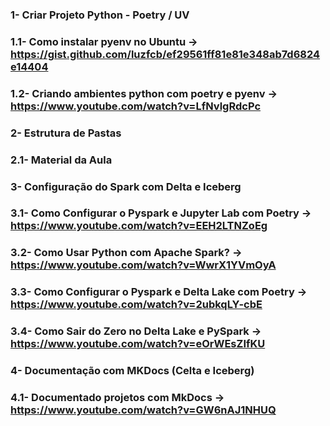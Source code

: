 ### 1- Criar Projeto Python - Poetry / UV
### 1.1- Como instalar pyenv no Ubuntu -> https://gist.github.com/luzfcb/ef29561ff81e81e348ab7d6824e14404
### 1.2- Criando ambientes python com poetry e pyenv -> https://www.youtube.com/watch?v=LfNvlgRdcPc

### 2- Estrutura de Pastas 
### 2.1- Material da Aula

### 3- Configuração do Spark com Delta e Iceberg 
### 3.1- Como Configurar o Pyspark e Jupyter Lab com Poetry -> https://www.youtube.com/watch?v=EEH2LTNZoEg
### 3.2- Como Usar Python com Apache Spark? -> https://www.youtube.com/watch?v=WwrX1YVmOyA
### 3.3- Como Configurar o Pyspark e Delta Lake com Poetry -> https://www.youtube.com/watch?v=2ubkqLY-cbE
### 3.4- Como Sair do Zero no Delta Lake e PySpark -> https://www.youtube.com/watch?v=eOrWEsZIfKU

### 4- Documentação com MKDocs (Celta e Iceberg)
### 4.1- Documentado projetos com MkDocs -> https://www.youtube.com/watch?v=GW6nAJ1NHUQ
